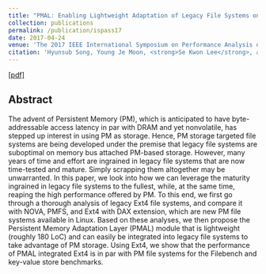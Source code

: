 ```yaml
---
title: "PMAL: Enabling Lightweight Adaptation of Legacy File Systems on Persistent Memory Systems"
collection: publications
permalink: /publication/ispass17
date: 2017-04-24
venue: 'The 2017 IEEE International Symposium on Performance Analysis of Systems and Software (ISPASS 2017)'
citation: 'Hyunsub Song, Young Je Moon, <strong>Se Kwon Lee</strong>, and Sam H. Noh, Proceedings of <i>the 2017 IEEE International Symposium on Performance Analysis of Systems and Software</i> (<strong>ISPASS 2017</strong>).'
---
```

[[pdf]](http://sekwonlee.github.io/files/ispass17.pdf)

## Abstract
The advent of Persistent Memory (PM), which is anticipated to have byte-addressable access latency in par with DRAM and yet nonvolatile, has stepped up interest in using PM as storage. Hence, PM storage targeted file systems are being developed under the premise that legacy file systems are suboptimal on memory bus attached PM-based storage. However, many years of time and effort are ingrained in legacy file systems that are now time-tested and mature. Simply scrapping them altogether may be unwarranted. In this paper, we look into how we can leverage the maturity ingrained in legacy file systems to the fullest, while, at the same time, reaping the high performance offered by PM. To this end, we first go through a thorough analysis of legacy Ext4 file systems, and compare it with NOVA, PMFS, and Ext4 with DAX extension, which are new PM file systems available in Linux. Based on these analyses, we then propose the Persistent Memory Adaptation Layer (PMAL) module that is lightweight (roughly 180 LoC) and can easily be integrated into legacy file systems to take advantage of PM storage. Using Ext4, we show that the performance of PMAL integrated Ext4 is in par with PM file systems for the Filebench and key-value store benchmarks.
